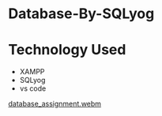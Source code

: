 # Database-By-SQLyog

# Technology Used
- XAMPP
- SQLyog
- vs code

[database_assignment.webm](https://user-images.githubusercontent.com/83439797/216806862-97756a14-2bc8-466f-9658-ace58349b535.webm)
